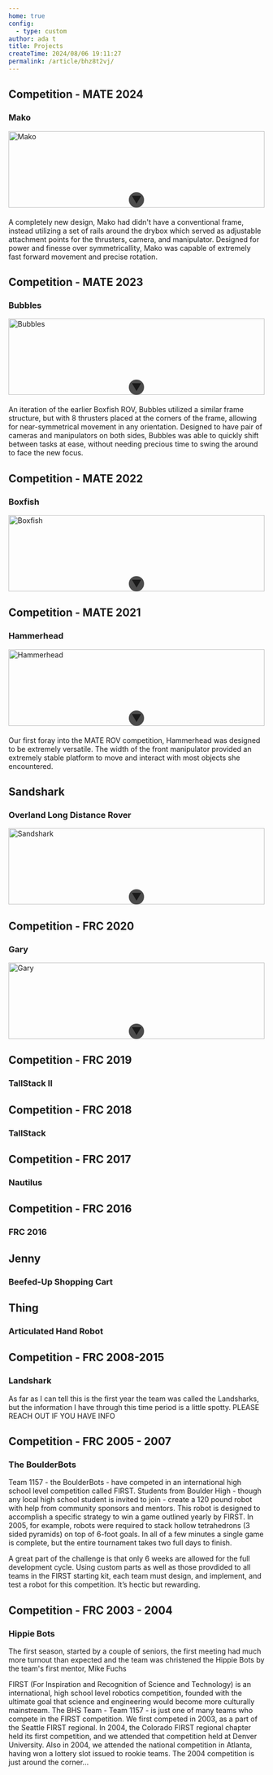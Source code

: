 ```yaml
---
home: true
config:
  - type: custom
author: ada t
title: Projects
createTime: 2024/08/06 19:11:27
permalink: /article/bhz8t2vj/
---
```

<style>
  .image-container {
    position: relative;
    height: 150px;
    overflow: hidden;
    margin-bottom: 20px;
  }

  .image-container img {
    width: 100%;
    position: relative;
  }

  .arrow {
    position: absolute;
    bottom: 0;
    left: 50%;
    transform: translateX(-50%);
    font-size: 20px;
    cursor: pointer;
    background-color: rgba(0, 0, 0, 0.7);
    padding-top: 3px;
    padding-right: 5px;
    padding-bottom: 3px;
    padding-left: 5px;
    border-radius: 50%;
  }
</style>
<script>
  function expandImage(element) {
    var container = element.parentElement;
    if (container.style.height === '150px') {
      container.style.height = 'auto';
      element.innerHTML = '&#9650;'; // Up arrow
    } else {
      container.style.height = '150px';
      element.innerHTML = '&#9660;'; // Down arrow
    }
  }
</script>
<h2>Competition - MATE 2024</h2>
<h3>Mako</h3>
<div class="image-container">
  <img src="/Mako_Image_Bad.jpg?url" alt="Mako">
  <div class="arrow" onclick="expandImage(this)">&#9660;</div>
</div>
<p>A completely new design, Mako had didn't have a conventional frame, instead utilizing a set of rails around the drybox which served as adjustable attachment points for the thrusters, camera, and manipulator. Designed for power and finesse over symmetricallity, Mako was capable of extremely fast forward movement and precise rotation.</p>
<h2>Competition - MATE 2023</h2>
<h3>Bubbles</h3>
<div class="image-container">
  <img src="/Bubbles!.jpeg?url" alt="Bubbles">
  <div class="arrow" onclick="expandImage(this)">&#9660;</div>
</div>
<p>An iteration of the earlier Boxfish ROV, Bubbles utilized a similar frame structure, but with 8 thrusters placed at the corners of the frame, allowing for near-symmetrical movement in any orientation. Designed to have pair of cameras and manipulators on both sides, Bubbles was able to quickly shift between tasks at ease, without needing precious time to swing the around to face the new focus.</p>
<h2>Competition - MATE 2022</h2>
<h3>Boxfish</h3>
<div class="image-container">
  <img src="/Boxfish.jpg?url" alt="Boxfish">
  <div class="arrow" onclick="expandImage(this)">&#9660;</div>
</div>
<h2>Competition - MATE 2021</h2>
<h3>Hammerhead</h3>
<div class="image-container">
  <img src="https://adabit.org/banner.jpg" alt="Hammerhead">
  <div class="arrow" onclick="expandImage(this)">&#9660;</div>
</div>
<p>Our first foray into the MATE ROV competition, Hammerhead was designed to be extremely versatile. The width of the front manipulator provided an extremely stable platform to move and interact with most objects she encountered.</p>
<h2>Sandshark</h2>
<h3>Overland Long Distance Rover</h3>
<div class="image-container">
  <img src="/Rover.JPG?url" alt="Sandshark">
  <div class="arrow" onclick="expandImage(this)">&#9660;</div>
</div>
<h2>Competition - FRC 2020</h2>
<h3>Gary</h3>
<div class="image-container">
  <img src="/Gary_minus_buffer.jpg?url" alt="Gary">
  <div class="arrow" onclick="expandImage(this)">&#9660;</div>
</div>
<h2>Competition - FRC 2019</h2>
<h3>TallStack II</h3>
<h2>Competition - FRC 2018</h2>
<h3>TallStack</h3>
<h2>Competition - FRC 2017</h2>
<h3>Nautilus</h3>
<h2>Competition - FRC 2016</h2>
<h3>FRC 2016</h3>
<h2>Jenny</h2>
<h3>Beefed-Up Shopping Cart</h3>
<h2>Thing</h2>
<h3>Articulated Hand Robot</h3>
<h2>Competition - FRC 2008-2015</h2>
<h3>Landshark</h3>
<p>As far as I can tell this is the first year the team was called the Landsharks, but the information I have through this time period is a little spotty. PLEASE REACH OUT IF YOU HAVE INFO</p>
<h2>Competition - FRC 2005 - 2007</h2>
<h3>The BoulderBots</h3>
<p>Team 1157 - the BoulderBots - have competed in an international high school level competition called FIRST. Students from Boulder High - though any local high school student is invited to join - create a 120 pound robot with help from community sponsors and mentors. This robot is designed to accomplish a specific strategy to win a game outlined yearly by FIRST. In 2005, for example, robots were required to stack hollow tetrahedrons (3 sided pyramids) on top of 6-foot goals. In all of a few minutes a single game is complete, but the entire tournament takes two full days to finish.</p>
<p>A great part of the challenge is that only 6 weeks are allowed for the full development cycle. Using custom parts as well as those provdided to all teams in the FIRST starting kit, each team must design, and implement, and test a robot for this competition. It’s hectic but rewarding.</p>
<h2>Competition - FRC 2003 - 2004</h2>
<h3>Hippie Bots</h3>
<p>The first season, started by a couple of seniors, the first meeting had much more turnout than expected and the team was christened the Hippie Bots by the team's first mentor, Mike Fuchs</p>
<p>FIRST (For Inspiration and Recognition of Science and Technology) is an international, high school level robotics competition, founded with the ultimate goal that science and engineering would become more culturally mainstream. The BHS Team - Team 1157 - is just one of many teams who compete in the FIRST competition. We first competed in 2003, as a part of the Seattle FIRST regional. In 2004, the Colorado FIRST regional chapter held its first competition, and we attended that competition held at Denver University. Also in 2004, we attended the national competition in Atlanta, having won a lottery slot issued to rookie teams. The 2004 competition is just around the corner...</p>
